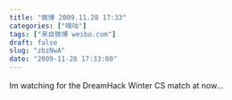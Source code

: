 ```yaml
---
title: "微博 2009.11.28 17:33"
categories: ["嘀咕"]
tags: ["来自微博 weibo.com"]
draft: false
slug: "zbzNwA"
date: "2009-11-28 17:33:00"
---
```


<p>Im watching for the DreamHack Winter CS match at now... 　 ​​​​</p>
